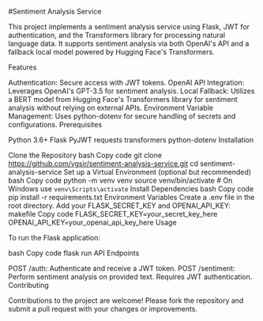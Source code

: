 #Sentiment Analysis Service

This project implements a sentiment analysis service using Flask, JWT for authentication, and the Transformers library for processing natural language data. It supports sentiment analysis via both OpenAI's API and a fallback local model powered by Hugging Face's Transformers.

Features

Authentication: Secure access with JWT tokens.
OpenAI API Integration: Leverages OpenAI's GPT-3.5 for sentiment analysis.
Local Fallback: Utilizes a BERT model from Hugging Face's Transformers library for sentiment analysis without relying on external APIs.
Environment Variable Management: Uses python-dotenv for secure handling of secrets and configurations.
Prerequisites

Python 3.6+
Flask
PyJWT
requests
transformers
python-dotenv
Installation

Clone the Repository
bash
Copy code
git clone https://github.com/vgsir/sentiment-analysis-service.git
cd sentiment-analysis-service
Set up a Virtual Environment (optional but recommended)
bash
Copy code
python -m venv venv
source venv/bin/activate  # On Windows use `venv\Scripts\activate`
Install Dependencies
bash
Copy code
pip install -r requirements.txt
Environment Variables
Create a .env file in the root directory.
Add your FLASK_SECRET_KEY and OPENAI_API_KEY:
makefile
Copy code
FLASK_SECRET_KEY=your_secret_key_here
OPENAI_API_KEY=your_openai_api_key_here
Usage

To run the Flask application:

bash
Copy code
flask run
API Endpoints

POST /auth: Authenticate and receive a JWT token.
POST /sentiment: Perform sentiment analysis on provided text. Requires JWT authentication.
Contributing

Contributions to the project are welcome! Please fork the repository and submit a pull request with your changes or improvements.
